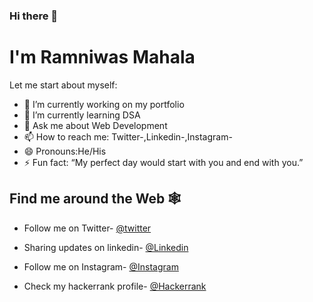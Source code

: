 ### Hi there 👋
<h1> I'm Ramniwas Mahala </h1>

Let me start about myself:

- 🔭 I’m currently working on my portfolio
- 🌱 I’m currently learning DSA
- 💬 Ask me about Web Development
- 📫 How to reach me: Twitter-,Linkedin-,Instagram-
- 😄 Pronouns:He/His
- ⚡ Fun fact: “My perfect day would start with you and end with you.”

<h2>Find me around the Web 🕸 </h2>

- Follow me on Twitter- <a href="https://twitter.com/RamniwasMahal14">@twitter</a>

- Sharing updates on linkedin- <a href="https://www.linkedin.com/in/ramniwas-mahala-5a1a5b1a8/">@Linkedin</a>

- Follow me on Instagram- <a href="https://www.instagram.com/ramniwasmahala2002/">@Instagram</a>

- Check my hackerrank profile- <a href="https://www.hackerrank.com/ramniwasmahala11">@Hackerrank</a>
